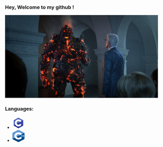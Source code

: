 ### Hey, Welcome to my github !
![Cover](https://github.com/Goupil117/Goupil117/blob/main/img/C6Vu1oOUsAANOyg.jpg)

### Languages:
<ul>
  <li><img src="https://github.com/Goupil117/Goupil117/blob/main/img/C.png" alt="langage C" width="40" height="40"/></li>
  <li><img src="https://github.com/Goupil117/Goupil117/blob/main/img/C%2B%2B.png" alt="langage C" width="40" height="40"/></li> 
</ul>

